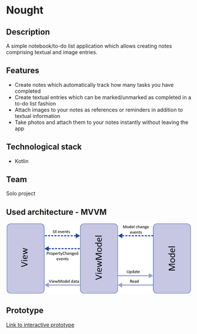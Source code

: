 # Nought

## Description

A simple notebook/to-do list application which allows creating notes comprising textual and image entries.

## Features

* Create notes which automatically track how many tasks you have completed
* Create textual entries which can be marked/unmarked as completed in a to-do list fashion
* Attach images to your notes as references or reminders in addition to textual information
* Take photos and attach them to your notes instantly without leaving the app

## Technological stack

* Kotlin

## Team

Solo project

## Used architecture - MVVM

![MVVM architecture](https://github.com/FArekkusu/Nought/blob/master/images/MVVM%20architecture.png)

## Prototype

[Link to interactive prototype](https://pr.to/KXBPCV/)
